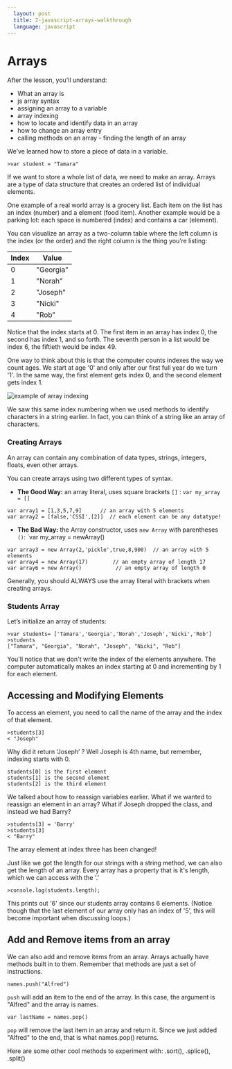 ```yaml
---
  layout: post
  title: 2-javascript-arrays-walkthrough
  language: javascript
---
```


# Arrays
After the lesson, you'll understand:
+ What an array is
+ js array syntax
+ assigning an array to a variable
+ array indexing
+ how to locate and identify data in an array
+ how to change an array entry
+ calling methods on an array - finding the length of an array

We’ve learned how to store a piece of data in a variable.

```
>var student = "Tamara"
```

If we want to store a whole list of data, we need to make an array. Arrays are a type of data structure that creates an ordered list of individual elements.

One example of a real world array is a grocery list. Each item on the list has an index (number) and a element (food item). Another example would be a parking lot: each space is numbered (index) and contains a car (element).

You can visualize an array as a two-column table where the left column is the index (or the order) and the right column is the thing you’re listing:

| Index | Value     |
|-------|-----------|
| 0     | "Georgia" |
| 1     | "Norah"   |
| 2     | "Joseph"  |
| 3     | "Nicki"   |
| 4     | "Rob"     |

Notice that the index starts at 0. The first item in an array has index 0, the second has index 1, and so forth. The seventh person in a list would be index 6, the fiftieth would be index 49.

One way to think about this is that the computer counts indexes the way we count ages. We start at age '0' and only after our first full year do we turn '1'. In the same way, the first element gets index 0, and the second element gets index 1.

![example of array indexing](https://newcircle.com/static/bookshelf/ruby_tutorial/array_indexing.png)

We saw this same index numbering when we used methods to identify characters in a string earlier. In fact, you can think of a string like an array of characters.

###  Creating Arrays
An array can contain any combination of data types, strings, integers, floats, even other arrays.

You can create arrays using two different types of syntax.
* **The Good Way:** an array literal, uses square brackets `[]` : `var my_array = []`
```
var array1 = [1,3,5,7,9]      // an array with 5 elements
var array2 = [false,'CSSI',[2]]  // each element can be any datatype!
```

* **The Bad Way:** the Array constructor, uses `new Array` with parentheses `()`: `var my_array = newArray()

```
var array3 = new Array(2,'pickle',true,8,900)  // an array with 5 elements
var array4 = new Array(17)        // an empty array of length 17
var array6 = new Array()           // an empty array of length 0
```

Generally,  you should ALWAYS use the array literal with brackets when creating arrays.

###  Students Array
Let’s initialize an array of students:
```
>var students= ['Tamara','Georgia','Norah','Joseph','Nicki','Rob']
>students
["Tamara", "Georgia", "Norah", "Joseph", "Nicki", "Rob"]
```

You'll notice that we don't write the index of the elements anywhere. The computer automatically makes an index starting at 0 and incrementing by 1 for each element.

##  Accessing and Modifying Elements
To access an element, you need to call the name of the array and the index of that element.
```
>students[3]
< "Joseph"
```
Why did it return ‘Joseph’ ? Well Joseph is 4th name, but remember, indexing starts with 0. 

```
students[0] is the first element
students[1] is the second element
students[2] is the third element
```

We talked about how to reassign variables earlier. What if we wanted to reassign an element in an array? What if Joseph dropped the class, and instead we had Barry?
```
>students[3] = 'Barry'
>students[3]
< "Barry"
```
The array element at index three has been changed!

Just like we got the length for our strings with a string method, we can also get the length of an array. Every array has a property that is it's length, which we can access with the '.'
```
>console.log(students.length);
```
This prints out '6' since our students array contains 6 elements. (Notice though that the last element of our array only has an index of '5', this will become important when discussing loops.)

## Add and Remove items from an array
We can also add and remove items from an array. Arrays actually have methods built in to them. Remember that methods are just a set of instructions.
```
names.push("Alfred")
```
`push` will add an item to the end of the array. In this case, the argument is "Alfred" and the array is names.

```
var lastName = names.pop()
```
`pop` will remove the last item in an array and return it. Since we just added "Alfred" to the end, that is what names.pop() returns.

Here are some other cool methods to experiment with: .sort(), .splice(), .split()
